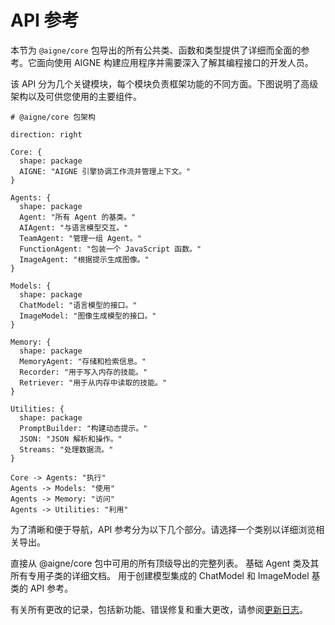 # API 参考

本节为 `@aigne/core` 包导出的所有公共类、函数和类型提供了详细而全面的参考。它面向使用 AIGNE 构建应用程序并需要深入了解其编程接口的开发人员。

该 API 分为几个关键模块，每个模块负责框架功能的不同方面。下图说明了高级架构以及可供您使用的主要组件。

```d2
# @aigne/core 包架构

direction: right

Core: {
  shape: package
  AIGNE: "AIGNE 引擎协调工作流并管理上下文。"
}

Agents: {
  shape: package
  Agent: "所有 Agent 的基类。"
  AIAgent: "与语言模型交互。"
  TeamAgent: "管理一组 Agent。"
  FunctionAgent: "包装一个 JavaScript 函数。"
  ImageAgent: "根据提示生成图像。"
}

Models: {
  shape: package
  ChatModel: "语言模型的接口。"
  ImageModel: "图像生成模型的接口。"
}

Memory: {
  shape: package
  MemoryAgent: "存储和检索信息。"
  Recorder: "用于写入内存的技能。"
  Retriever: "用于从内存中读取的技能。"
}

Utilities: {
  shape: package
  PromptBuilder: "构建动态提示。"
  JSON: "JSON 解析和操作。"
  Streams: "处理数据流。"
}

Core -> Agents: "执行"
Agents -> Models: "使用"
Agents -> Memory: "访问"
Agents -> Utilities: "利用"
```

为了清晰和便于导航，API 参考分为以下几个部分。请选择一个类别以详细浏览相关导出。

<x-cards data-columns="3">
  <x-card data-title="主要导出" data-icon="lucide:package-open" data-href="/api-reference/main-exports">
    直接从 @aigne/core 包中可用的所有顶级导出的完整列表。
  </x-card>
  <x-card data-title="Agent 类" data-icon="lucide:bot" data-href="/api-reference/agent-classes">
    基础 Agent 类及其所有专用子类的详细文档。
  </x-card>
  <x-card data-title="模型类" data-icon="lucide:box" data-href="/api-reference/model-classes">
    用于创建模型集成的 ChatModel 和 ImageModel 基类的 API 参考。
  </x-card>
</x-cards>

有关所有更改的记录，包括新功能、错误修复和重大更改，请参阅[更新日志](./changelog.md)。